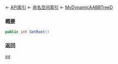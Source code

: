 ← [API索引](Api-Index) ← [命名空间索引](Namespace-Index) ← [MyDynamicAABBTreeD](VRageMath.MyDynamicAABBTreeD)

### 概要

```csharp
public int GetRoot()
```

### 返回

[int](https://docs.microsoft.com/en-us/dotnet/api/System.Int32?view=netframework-4.6)


